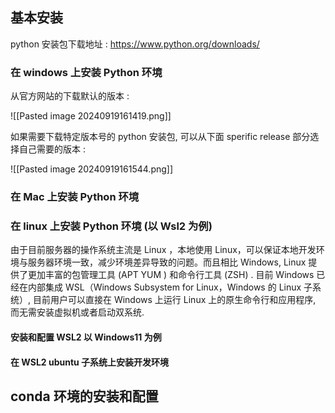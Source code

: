 
## 基本安装

python 安装包下载地址 : https://www.python.org/downloads/


### 在 windows 上安装 Python 环境

从官方网站的下载默认的版本 : 

![[Pasted image 20240919161419.png]]

如果需要下载特定版本号的 python 安装包, 可以从下面 sperific release 部分选择自己需要的版本 :  

![[Pasted image 20240919161544.png]]


### 在 Mac 上安装 Python 环境




### 在 linux 上安装 Python 环境 (以 Wsl2 为例)

由于目前服务器的操作系统主流是 Linux ，本地使用 Linux，可以保证本地开发环境与服务器环境一致，减少环境差异导致的问题。而且相比 Windows, Linux 提供了更加丰富的包管理工具  (APT YUM ) 和命令行工具 (ZSH) . 目前 Windows 已经在内部集成 WSL（Windows Subsystem for Linux，Windows 的 Linux 子系统）, 目前用户可以直接在 Windows 上运行 Linux 上的原生命令行和应用程序, 而无需安装虚拟机或者启动双系统.

#### 安装和配置 WSL2 以 Windows11 为例



#### 在 WSL2 ubuntu 子系统上安装开发环境









## conda 环境的安装和配置




